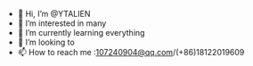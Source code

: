 - 👋 Hi, I’m @YTALIEN
- 👀 I’m interested in many
- 🌱 I’m currently learning everything
- 💞️ I’m looking to 
- 📫 How to reach me :107240904@qq.com/(+86)18122019609

<!---
YTALIEN/YTALIEN is a ✨ special ✨ repository because its `README.md` (this file) appears on your GitHub profile.
You can click the Preview link to take a look at your changes.
--->
